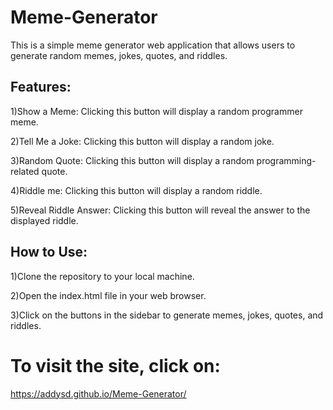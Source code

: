 # Meme-Generator
This is a simple meme generator web application that allows users to generate random memes, jokes, quotes, and riddles.

## Features:
1)Show a Meme: Clicking this button will display a random programmer meme.

2)Tell Me a Joke: Clicking this button will display a random joke.

3)Random Quote: Clicking this button will display a random programming-related quote.

4)Riddle me: Clicking this button will display a random riddle.

5)Reveal Riddle Answer: Clicking this button will reveal the answer to the displayed riddle.


## How to Use:
1)Clone the repository to your local machine.

2)Open the index.html file in your web browser.

3)Click on the buttons in the sidebar to generate memes, jokes, quotes, and riddles.

# To visit the site, click on:
https://addysd.github.io/Meme-Generator/
